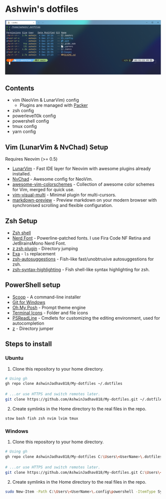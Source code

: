 # Ashwin's dotfiles

![Cover](./images/cover.png)

## Contents

- vim (NeoVim & LunarVim) config
  - Plugins are managed with [Packer](https://github.com/wbthomason/packer.nvim)
- zsh config
- powerlevel10k config
- powershell config
- tmux config
- yarn config

## Vim (LunarVim & NvChad) Setup

Requires Neovim (>= 0.5)

- [LunarVim](https://www.lunarvim.org/) - Fast IDE layer for Neovim with awesome plugins already installed.
- [NvChad](https://nvchad.github.io/) - Awesome config for NeoVim.
- [awesome-vim-colorschemes](https://github.com/rafi/awesome-vim-colorschemes) - Collection of awesome color schemes for Vim, merged for quick use.
- [vim-visual-multi](https://github.com/mg979/vim-visual-multi) - Minimal plugin for multi-cursors.
- [markdown-preview](https://github.com/iamcco/markdown-preview.nvim) - Preview markdown on your modern browser with synchronised scrolling and flexible configuration.

## Zsh Setup

- [Zsh shell](https://ohmyz.sh/)
- [Nerd Font](https://www.nerdfonts.com/) - Powerline-patched fonts. I use Fira Code NF Retina and JetBrainsMono Nerd Font.
- [z zsh plugin](https://github.com/agkozak/zsh-z) - Directory jumping
- [Exa](https://the.exa.website/) - `ls` replacement
- [zsh-autosuggestions](https://github.com/zsh-users/zsh-autosuggestions) - Fish-like fast/unobtrusive autosuggestions for zsh.
- [zsh-syntax-highlighting](https://github.com/zsh-users/zsh-syntax-highlighting) - Fish shell-like syntax highlighting for zsh.

## PowerShell setup

- [Scoop](https://scoop.sh/) - A command-line installer
- [Git for Windows](https://gitforwindows.org/)
- [Oh My Posh](https://ohmyposh.dev/) - Prompt theme engine
- [Terminal Icons](https://github.com/devblackops/Terminal-Icons) - Folder and file icons
- [PSReadLine](https://docs.microsoft.com/en-us/powershell/module/psreadline/) - Cmdlets for customizing the editing environment, used for autocompletion
- [z](https://www.powershellgallery.com/packages/z) - Directory jumper

## Steps to install

### Ubuntu

1. Clone this repository to your home directory.

```zsh
# Using gh
gh repo clone AshwinJadhav818/My-dotfiles ~/.dotfiles

# ...or use HTTPS and switch remotes later.
git clone https://github.com/AshwinJadhav818/My-dotfiles.git ~/.dotfiles
```

2. Create symlinks in the Home directory to the real files in the repo.

```zsh
stow bash fish zsh nvim lvim tmux 
```

### Windows 
1. Clone this repository to your home directory.

```zsh
# Using gh
gh repo clone AshwinJadhav818/My-dotfiles C:\Users\<UserName>\.dotfiles

# ...or use HTTPS and switch remotes later.
git clone https://github.com/AshwinJadhav818/My-dotfiles.git C:\Users\<UserName>\.dotfiles
```

2. Create symlinks in the Home directory to the real files in the repo.

```zsh
sudo New-Item -Path C:\Users\<UserName>\.config\powershell -ItemType SymbolicLink -Value C:\Users\<UserName>\.dotfiles\.config\powershell\
```
